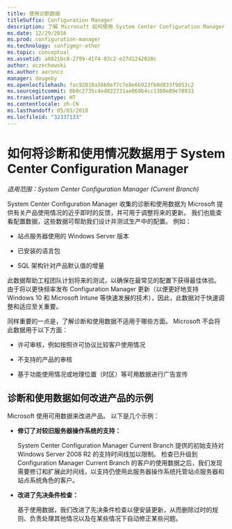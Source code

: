 ```yaml
---
title: 使用诊断数据
titleSuffix: Configuration Manager
description: 了解 Microsoft 如何使用 System Center Configuration Manager 收集的诊断和使用情况数据。
ms.date: 12/29/2016
ms.prod: configuration-manager
ms.technology: configmgr-other
ms.topic: conceptual
ms.assetid: a8021bc8-2799-41f4-83c2-e27d1242028c
author: aczechowski
ms.author: aaroncz
manager: dougeby
ms.openlocfilehash: fac92818a56b9ef7c7e8e6b923fb0d833f9053c2
ms.sourcegitcommit: 0b0c2735c4ed822731ae069b4cc1380e89e78933
ms.translationtype: HT
ms.contentlocale: zh-CN
ms.lasthandoff: 05/03/2018
ms.locfileid: "32337133"
---
```

# <a name="how-diagnostics-and-usage-data-is-used-for-system-center-configuration-manager"></a>如何将诊断和使用情况数据用于 System Center Configuration Manager

*适用范围：System Center Configuration Manager (Current Branch)*

System Center Configuration Manager 收集的诊断和使用数据为 Microsoft 提供有关产品使用情况的近乎即时的反馈，并可用于调整将来的更新。 我们也能查看配置数据，这些数据可帮助我们设计并测试生产中的配置。 例如：  

-   站点服务器使用的 Windows Server 版本  

-   已安装的语言包  

-   SQL 架构针对产品默认值的增量  

此数据帮助工程团队计划将来的测试，以确保在最常见的配置下获得最佳体验。 由于将以更快频率发布 Configuration Manager 更新（以便更好地支持 Windows 10 和 Microsoft Intune 等快速发展的技术），因此，此数据对于快速调整和适应至关重要。  

同样重要的一点是，了解诊断和使用数据不适用于哪些方面。 Microsoft 不会将此数据用于以下方面：  

-   许可审核，例如按照许可协议比较客户使用情况  

-   不支持的产品的审核  

-   基于功能使用情况或地理位置（时区）等可用数据进行广告宣传  

##  <a name="bkmk_improve"></a> 诊断和使用数据如何改进产品的示例  
Microsoft 使用可用数据来改进产品。 以下是几个示例：  

-   **修订了对较旧服务器操作系统的支持：**  

     System Center Configuration Manager Current Branch 提供的初始支持对 Windows Server 2008 R2 的支持时间线加以限制。 检查已升级到 Configuration Manager Current Branch 的客户的使用数据之后，我们发现需要修订和扩展此时间线，以支持仍使用此服务器操作系统托管站点服务器和站点系统角色的客户。  

-   **改进了先决条件检查：**  

     基于使用数据，我们改进了先决条件检查以便安装更新，从而删除过时的规则、负责处理其他情况以及在某些情况下自动修正某些问题。  

